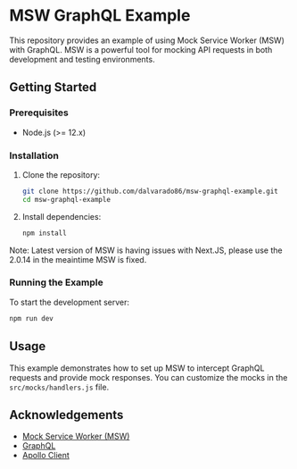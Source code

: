 # MSW GraphQL Example

This repository provides an example of using Mock Service Worker (MSW) with GraphQL. MSW is a powerful tool for mocking API requests in both development and testing environments.

## Getting Started

### Prerequisites

- Node.js (>= 12.x)

### Installation

1. Clone the repository:

    ```sh
    git clone https://github.com/dalvarado86/msw-graphql-example.git
    cd msw-graphql-example
    ```

2. Install dependencies:

    ```sh
    npm install
    ```

Note: Latest version of MSW is having issues with Next.JS, please use the 2.0.14 in the meaintime MSW is fixed.

### Running the Example

To start the development server:

```sh
npm run dev
```

## Usage

This example demonstrates how to set up MSW to intercept GraphQL requests and provide mock responses. You can customize the mocks in the `src/mocks/handlers.js` file.

## Acknowledgements

- [Mock Service Worker (MSW)](https://mswjs.io/)
- [GraphQL](https://graphql.org/)
- [Apollo Client](https://www.apollographql.com/docs/react/)
